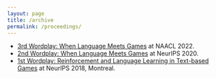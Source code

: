 ```yaml
---
layout: page
title: /archive
permalink: /proceedings/
---
```


* [3rd Wordplay: When Language Meets Games](https://wordplay-workshop.github.io/wordplay2022) at NAACL 2022.
* [2nd Wordplay: When Language Meets Games](https://wordplay-workshop.github.io/wordplay2020) at NeurIPS 2020.
* [1st Wordplay: Reinforcement and Language Learning in Text-based Games](https://nips.cc/Conferences/2018/ScheduleMultitrack?event=10938) at NeurIPS 2018, Montreal.
